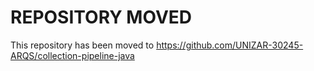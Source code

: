 # REPOSITORY MOVED
This repository has been moved to <https://github.com/UNIZAR-30245-ARQS/collection-pipeline-java>
